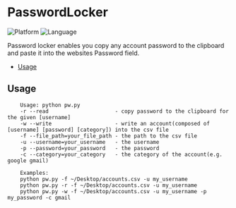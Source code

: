 # PasswordLocker

![Platform](https://img.shields.io/badge/platform-python-orange.svg?style=flat)
![Language](https://img.shields.io/badge/python27-compatible-4BC51D.svg?style=flat)

Password locker enables you copy any account password to the clipboard and paste it into the websites Password field.

- [Usage](#usage)

## Usage

```shell
    Usage: python pw.py
    -r --read                     - copy password to the clipboard for the given [username]
    -w --write                    - write an account(composed of [username] [password] [category]) into the csv file
    -f --file_path=your_file_path - the path to the csv file
    -u --username=your_username   - the username
    -p --password=your_password   - the password
    -c --category=your_category   - the category of the account(e.g. google gmail)

    Examples:
    python pw.py -f ~/Desktop/accounts.csv -u my_username
    python pw.py -r -f ~/Desktop/accounts.csv -u my_username
    python pw.py -w -f ~/Desktop/accounts.csv -u my_username -p my_password -c gmail
```
